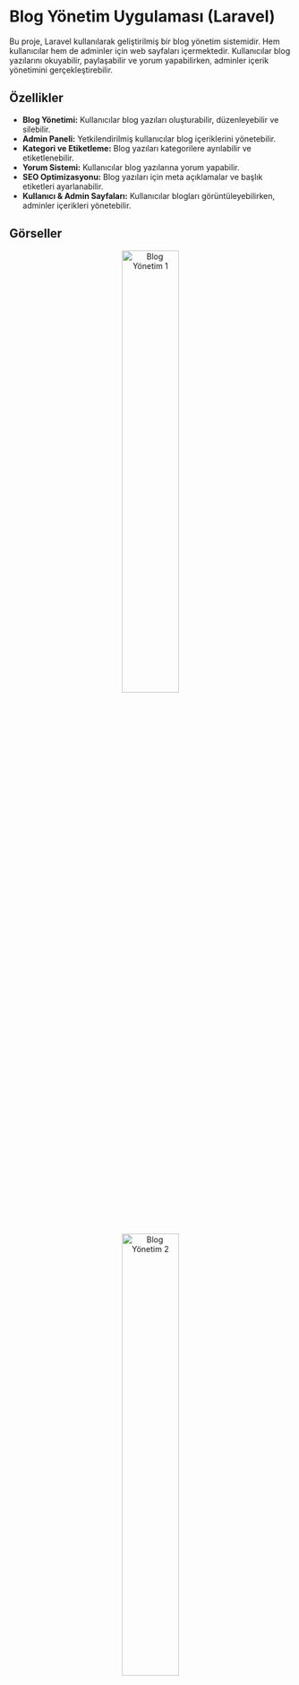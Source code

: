 # Blog Yönetim Uygulaması (Laravel)

Bu proje, Laravel kullanılarak geliştirilmiş bir blog yönetim sistemidir. Hem kullanıcılar hem de adminler için web sayfaları içermektedir. Kullanıcılar blog yazılarını okuyabilir, paylaşabilir ve yorum yapabilirken, adminler içerik yönetimini gerçekleştirebilir.

## Özellikler
- **Blog Yönetimi:** Kullanıcılar blog yazıları oluşturabilir, düzenleyebilir ve silebilir.
- **Admin Paneli:** Yetkilendirilmiş kullanıcılar blog içeriklerini yönetebilir.
- **Kategori ve Etiketleme:** Blog yazıları kategorilere ayrılabilir ve etiketlenebilir.
- **Yorum Sistemi:** Kullanıcılar blog yazılarına yorum yapabilir.
- **SEO Optimizasyonu:** Blog yazıları için meta açıklamalar ve başlık etiketleri ayarlanabilir.
- **Kullanıcı & Admin Sayfaları:** Kullanıcılar blogları görüntüleyebilirken, adminler içerikleri yönetebilir.

## Görseller

<div align="center">
    <img src="https://github.com/user-attachments/assets/ae12f6d8-c460-4f54-979b-96db335e18a0" width="45%" alt="Blog Yönetim 1">
    <br>
    <img src="https://github.com/user-attachments/assets/897efedc-0270-4667-8c22-b484dc1c6960" width="45%" alt="Blog Yönetim 2">
    <br>
    <img src="https://github.com/user-attachments/assets/cfaa1df2-5b8b-4ca0-abf6-f4327122411a" width="45%" alt="Blog Yönetim 3">
    <br>
    <img src="https://github.com/user-attachments/assets/4e0121a3-e267-44ca-a8c3-703308f176b3" width="45%" alt="Blog Yönetim 4">
    <br>
    <img src="https://github.com/user-attachments/assets/71fc8e40-0232-4560-b4fa-39cee1412cf1" width="45%" alt="Blog Yönetim 5">
</div>
